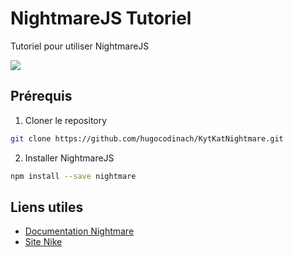 # NightmareJS Tutoriel
Tutoriel pour utiliser NightmareJS

![](https://blog.shevarezo.fr/uploads/posts/700/oxWuFpda_nightmarejs_cover.jpg)

## Prérequis

1. Cloner le repository
```bash
git clone https://github.com/hugocodinach/KytKatNightmare.git
```


2. Installer NightmareJS
```bash
npm install --save nightmare
```

## Liens utiles

* [Documentation Nightmare](https://github.com/segmentio/nightmare)
* [Site Nike](https://www.nike.com/gb/en_gb/)
